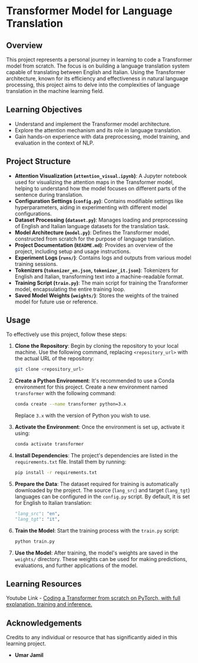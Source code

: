 
# Transformer Model for Language Translation

## Overview
This project represents a personal journey in learning to code a Transformer model from scratch. The focus is on building a language translation system capable of translating between English and Italian. Using the Transformer architecture, known for its efficiency and effectiveness in natural language processing, this project aims to delve into the complexities of language translation in the machine learning field.

## Learning Objectives
- Understand and implement the Transformer model architecture.
- Explore the attention mechanism and its role in language translation.
- Gain hands-on experience with data preprocessing, model training, and evaluation in the context of NLP.

## Project Structure
- **Attention Visualization (`attention_visual.ipynb`)**: A Jupyter notebook used for visualizing the attention maps in the Transformer model, helping to understand how the model focuses on different parts of the sentence during translation.
- **Configuration Settings (`config.py`)**: Contains modifiable settings like hyperparameters, aiding in experimenting with different model configurations.
- **Dataset Processing (`dataset.py`)**: Manages loading and preprocessing of English and Italian language datasets for the translation task.
- **Model Architecture (`model.py`)**: Defines the Transformer model, constructed from scratch for the purpose of language translation.
- **Project Documentation (`README.md`)**: Provides an overview of the project, including setup and usage instructions.
- **Experiment Logs (`runs/`)**: Contains logs and outputs from various model training sessions.
- **Tokenizers (`tokenizer_en.json`, `tokenizer_it.json`)**: Tokenizers for English and Italian, transforming text into a machine-readable format.
- **Training Script (`train.py`)**: The main script for training the Transformer model, encapsulating the entire training loop.
- **Saved Model Weights (`weights/`)**: Stores the weights of the trained model for future use or reference.

## Usage
To effectively use this project, follow these steps:

1. **Clone the Repository**:
   Begin by cloning the repository to your local machine. Use the following command, replacing `<repository_url>` with the actual URL of the repository:

   ```bash
   git clone <repository_url>
   ```

2. **Create a Python Environment**:
   It's recommended to use a Conda environment for this project. Create a new environment named `transformer` with the following command:

   ```bash
   conda create --name transformer python=3.x
   ```

   Replace `3.x` with the version of Python you wish to use.

3. **Activate the Environment**:
   Once the environment is set up, activate it using:

   ```bash
   conda activate transformer
   ```

4. **Install Dependencies**:
   The project's dependencies are listed in the `requirements.txt` file. Install them by running:

   ```bash
   pip install -r requirements.txt
   ```

5. **Prepare the Data**:
   The dataset required for training is automatically downloaded by the project. The source (`lang_src`) and target (`lang_tgt`) languages can be configured in the `config.py` script. By default, it is set for English to Italian translation:

   ```python
   "lang_src": "en",
   "lang_tgt": "it",
   ```

6. **Train the Model**:
   Start the training process with the `train.py` script:

   ```bash
   python train.py
   ```

7. **Use the Model**:
   After training, the model's weights are saved in the `weights/` directory. These weights can be used for making predictions, evaluations, and further applications of the model.

## Learning Resources

Youtube Link - [Coding a Transformer from scratch on PyTorch, with full explanation, training and inference.](https://www.youtube.com/watch?v=ISNdQcPhsts&t=6932s)

## Acknowledgements
Credits to any individual or resource that has significantly aided in this learning project.

- **Umar Jamil**
